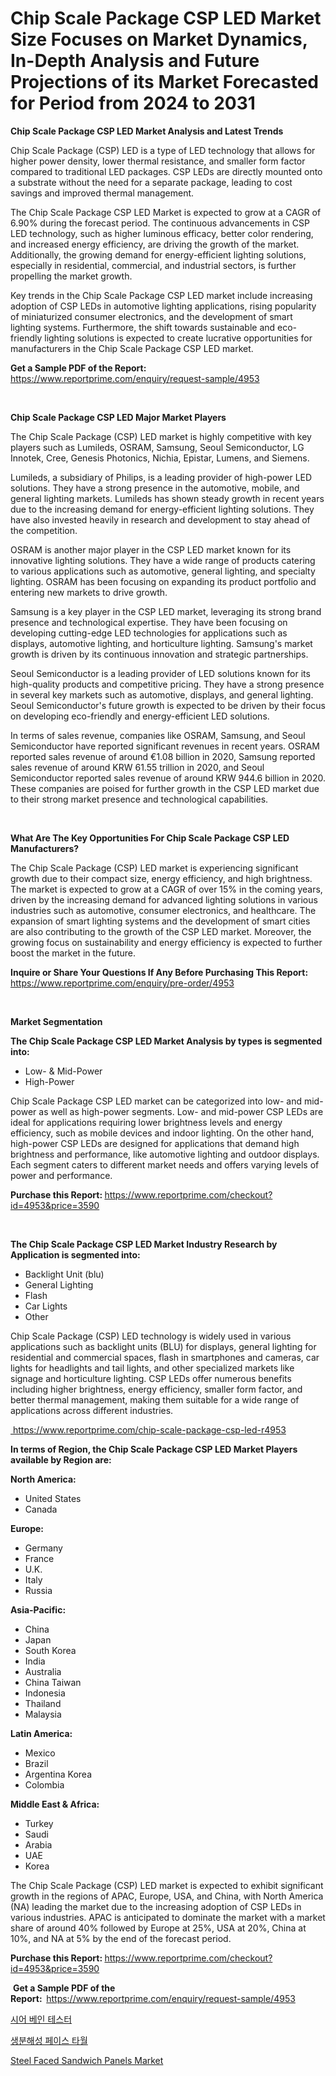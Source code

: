 <p><h1>Chip Scale Package CSP LED Market Size Focuses on Market Dynamics, In-Depth Analysis and Future Projections of its Market Forecasted for Period from 2024 to 2031</h1></p><p><strong>Chip Scale Package CSP LED Market Analysis and Latest Trends</strong></p>
<p><p>Chip Scale Package (CSP) LED is a type of LED technology that allows for higher power density, lower thermal resistance, and smaller form factor compared to traditional LED packages. CSP LEDs are directly mounted onto a substrate without the need for a separate package, leading to cost savings and improved thermal management.</p><p>The Chip Scale Package CSP LED Market is expected to grow at a CAGR of 6.90% during the forecast period. The continuous advancements in CSP LED technology, such as higher luminous efficacy, better color rendering, and increased energy efficiency, are driving the growth of the market. Additionally, the growing demand for energy-efficient lighting solutions, especially in residential, commercial, and industrial sectors, is further propelling the market growth.</p><p>Key trends in the Chip Scale Package CSP LED market include increasing adoption of CSP LEDs in automotive lighting applications, rising popularity of miniaturized consumer electronics, and the development of smart lighting systems. Furthermore, the shift towards sustainable and eco-friendly lighting solutions is expected to create lucrative opportunities for manufacturers in the Chip Scale Package CSP LED market.</p></p>
<p><strong>Get a Sample PDF of the Report:&nbsp;</strong> <a href="https://www.reportprime.com/enquiry/request-sample/4953">https://www.reportprime.com/enquiry/request-sample/4953</a></p>
<p>&nbsp;</p>
<p><strong>Chip Scale Package CSP LED Major Market Players</strong></p>
<p><p>The Chip Scale Package (CSP) LED market is highly competitive with key players such as Lumileds, OSRAM, Samsung, Seoul Semiconductor, LG Innotek, Cree, Genesis Photonics, Nichia, Epistar, Lumens, and Siemens. </p><p>Lumileds, a subsidiary of Philips, is a leading provider of high-power LED solutions. They have a strong presence in the automotive, mobile, and general lighting markets. Lumileds has shown steady growth in recent years due to the increasing demand for energy-efficient lighting solutions. They have also invested heavily in research and development to stay ahead of the competition.</p><p>OSRAM is another major player in the CSP LED market known for its innovative lighting solutions. They have a wide range of products catering to various applications such as automotive, general lighting, and specialty lighting. OSRAM has been focusing on expanding its product portfolio and entering new markets to drive growth.</p><p>Samsung is a key player in the CSP LED market, leveraging its strong brand presence and technological expertise. They have been focusing on developing cutting-edge LED technologies for applications such as displays, automotive lighting, and horticulture lighting. Samsung's market growth is driven by its continuous innovation and strategic partnerships.</p><p>Seoul Semiconductor is a leading provider of LED solutions known for its high-quality products and competitive pricing. They have a strong presence in several key markets such as automotive, displays, and general lighting. Seoul Semiconductor's future growth is expected to be driven by their focus on developing eco-friendly and energy-efficient LED solutions.</p><p>In terms of sales revenue, companies like OSRAM, Samsung, and Seoul Semiconductor have reported significant revenues in recent years. OSRAM reported sales revenue of around €1.08 billion in 2020, Samsung reported sales revenue of around KRW 61.55 trillion in 2020, and Seoul Semiconductor reported sales revenue of around KRW 944.6 billion in 2020. These companies are poised for further growth in the CSP LED market due to their strong market presence and technological capabilities.</p></p>
<p>&nbsp;</p>
<p><strong>What Are The Key Opportunities For Chip Scale Package CSP LED Manufacturers?</strong></p>
<p><p>The Chip Scale Package (CSP) LED market is experiencing significant growth due to their compact size, energy efficiency, and high brightness. The market is expected to grow at a CAGR of over 15% in the coming years, driven by the increasing demand for advanced lighting solutions in various industries such as automotive, consumer electronics, and healthcare. The expansion of smart lighting systems and the development of smart cities are also contributing to the growth of the CSP LED market. Moreover, the growing focus on sustainability and energy efficiency is expected to further boost the market in the future.</p></p>
<p><strong>Inquire or Share Your Questions If Any Before Purchasing This Report:</strong> <a href="https://www.reportprime.com/enquiry/pre-order/4953">https://www.reportprime.com/enquiry/pre-order/4953</a></p>
<p>&nbsp;</p>
<p><strong>Market Segmentation</strong></p>
<p><strong>The Chip Scale Package CSP LED Market Analysis by types is segmented into:</strong></p>
<p><ul><li>Low- & Mid-Power</li><li>High-Power</li></ul></p>
<p><p>Chip Scale Package CSP LED market can be categorized into low- and mid-power as well as high-power segments. Low- and mid-power CSP LEDs are ideal for applications requiring lower brightness levels and energy efficiency, such as mobile devices and indoor lighting. On the other hand, high-power CSP LEDs are designed for applications that demand high brightness and performance, like automotive lighting and outdoor displays. Each segment caters to different market needs and offers varying levels of power and performance.</p></p>
<p><strong>Purchase this Report:&nbsp;</strong><a href="https://www.reportprime.com/checkout?id=4953&price=3590">https://www.reportprime.com/checkout?id=4953&price=3590</a></p>
<p>&nbsp;</p>
<p><strong>The Chip Scale Package CSP LED Market Industry Research by Application is segmented into:</strong></p>
<p><ul><li>Backlight Unit (blu)</li><li>General Lighting</li><li>Flash</li><li>Car Lights</li><li>Other</li></ul></p>
<p><p>Chip Scale Package (CSP) LED technology is widely used in various applications such as backlight units (BLU) for displays, general lighting for residential and commercial spaces, flash in smartphones and cameras, car lights for headlights and tail lights, and other specialized markets like signage and horticulture lighting. CSP LEDs offer numerous benefits including higher brightness, energy efficiency, smaller form factor, and better thermal management, making them suitable for a wide range of applications across different industries.</p></p>
<p><a href="https://www.reportprime.com/chip-scale-package-csp-led-r4953">&nbsp;https://www.reportprime.com/chip-scale-package-csp-led-r4953</a></p>
<p><strong>In terms of Region, the Chip Scale Package CSP LED Market Players available by Region are:</strong></p>
<p>
    <p> <strong> North America: </strong>
        <ul>
            <li>United States</li>
            <li>Canada</li>
        </ul>
        </p> 
    <p> <strong> Europe: </strong>
        <ul>
            <li>Germany</li>
            <li>France</li>
            <li>U.K.</li>
            <li>Italy</li>
            <li>Russia</li>
        </ul>
        </p> 
    <p> <strong> Asia-Pacific: </strong>
        <ul>
            <li>China</li>
            <li>Japan</li>
            <li>South Korea</li>
            <li>India</li>
            <li>Australia</li>
            <li>China Taiwan</li>
            <li>Indonesia</li>
            <li>Thailand</li>
            <li>Malaysia</li>
        </ul>
        </p> 
    <p> <strong> Latin America: </strong>
        <ul>
            <li>Mexico</li>
            <li>Brazil</li>
            <li>Argentina Korea</li>
            <li>Colombia</li>
        </ul>
        </p> 
    <p> <strong> Middle East & Africa: </strong>
        <ul>
            <li>Turkey</li>
            <li>Saudi</li>
            <li>Arabia</li>
            <li>UAE</li>
            <li>Korea</li>
        </ul>
    </p>
    </p>
<p><p>The Chip Scale Package (CSP) LED market is expected to exhibit significant growth in the regions of APAC, Europe, USA, and China, with North America (NA) leading the market due to the increasing adoption of CSP LEDs in various industries. APAC is anticipated to dominate the market with a market share of around 40% followed by Europe at 25%, USA at 20%, China at 10%, and NA at 5% by the end of the forecast period.</p></p>
<p><strong>Purchase this Report: </strong><a href="https://www.reportprime.com/checkout?id=4953&price=3590">https://www.reportprime.com/checkout?id=4953&price=3590</a></p>
<p>&nbsp;<strong>Get a Sample PDF of the Report:&nbsp;&nbsp;</strong><a href="https://www.reportprime.com/enquiry/request-sample/4953">https://www.reportprime.com/enquiry/request-sample/4953</a></p>
<p><strong></strong></p>
<p><p><a href="https://github.com/CarmellaLang1/Market-Research-Report-List-1/blob/main/465269770330.md">시어 베인 테스터</a></p><p><a href="https://github.com/RonSpencer61/Market-Research-Report-List-1/blob/main/542084170329.md">생분해성 페이스 타월</a></p><p><a href="https://view.publitas.com/reportprime-1/decoding-steel-faced-sandwich-panels-market-metrics-market-share-trends-and-growth-patterns/">Steel Faced Sandwich Panels Market</a></p></p>
